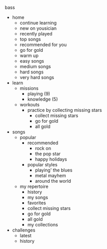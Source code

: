 bass

- home
  - continue learning
  - new on yousician
  - recently played
  - top songs
  - recommended for you
  - go for gold
  - warm up
  - easy songs
  - medium songs
  - hard songs
  - very hard songs
- learn
  - missions
    - playing (9)
    - knowledge (5)
  - workouts
    - practice by collecting missing stars
      - collect missing stars
      - go for gold
      - all gold
- songs
  - popular
    - recommended
      - rock on
      - the pop star
      - happy holidays
    - popular styles
      - playing' the blues
      - metal mayhem
      - around the world
  - my repertoire
    - history
    - my songs
    - favorites
    - collect missing stars
    - go for gold
    - all gold
    - my collections
- challenges
  - latest
  - history
